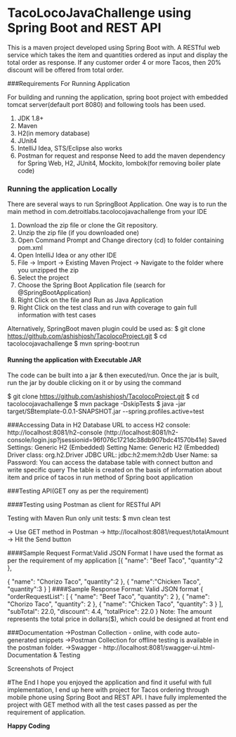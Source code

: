 # TacoLocoJavaChallenge using Spring Boot and REST API
This is a maven project developed using Spring Boot with. A RESTful web service which takes the item and quantities ordered as input and display the total order as response.
If any customer order 4 or more Tacos, then 20% discount will be offered from total order.
 
###Requirements For Running Application

For building and running the application, spring boot project with embedded tomcat server(default port 8080) and following tools has been used.
1. JDK 1.8+
2. Maven
3. H2(in memory database)
4. JUnit4
5. IntelliJ Idea, STS/Eclipse also works
5. Postman for request and response
Need to add the maven dependency for  Spring Web, H2, JUnit4, Mockito, lombok(for removing boiler plate code) 

### Running the application Locally
There are several ways to run SpringBoot Application. One way is to run the main method in com.detroitlabs.tacolocojavachallenge from your IDE
1. Download the zip file or clone the Git repository.
2. Unzip the zip file (if you downloaded one)
3. Open Command Prompt and Change directory (cd) to folder containing pom.xml
4. Open IntelliJ Idea or any other IDE
5. File -> Import -> Existing Maven Project -> Navigate to the folder where you unzipped the zip
6. Select the project
7. Choose the Spring Boot Application file (search for @SpringBootApplication)
8. Right Click on the file and Run as Java Application
9. Right Click on the test class and run with coverage to gain full information with test cases

Alternatively, SpringBoot maven plugin could be used as:
$ git clone https://github.com/ashishjosh/TacolocoProject.git
$ cd tacolocojavachallenge
$ mvn spring-boot:run

#### Running the application with Executable JAR
The code can be built into a jar & then executed/run. 
Once the jar is built, run the jar by double clicking on it or by using the command

$ git clone https://github.com/ashishjosh/TacolocoProject.git
$ cd tacolocojavachallenge
$ mvn package -DskipTests
$ java -jar target/SBtemplate-0.0.1-SNAPSHOT.jar --spring.profiles.active=test

###Accessing Data in H2 Database
URL to access H2 console: http://localhost:8081/h2-console
(http://localhost:8081/h2-console/login.jsp?jsessionid=96f076c1721dc38db907bdc41570b41e)
Saved Settings: Generic H2 (Embedded)
Setting Name: Generic H2 (Embedded)
Driver class: org.h2.Driver
JDBC URL: jdbc:h2:mem:h2db
User Name: sa
Password:
You can access the database table with connect button and write specific query
The table is created on the basis of information about item and price of tacos in run method of Spring boot application

###Testing API(GET ony as per the requirement)

####Testing using Postman as client for RESTful API

Testing with Maven
Run only unit tests:
$ mvn clean test

-> Use GET method in Postman
-> http://localhost:8081/request/totalAmount
-> Hit the Send button

####Sample Request Format:Valid JSON Format
I have used the format as per the requirement of my application
[{
    "name": "Beef Taco",
    "quantity":2
},

{
    "name": "Chorizo Taco",
    "quantity":2
},
{
"name":"Chicken Taco",
"quantity":3
}
]
####Sample Response Format: Valid JSON format
 {
     "orderRequestList": [
         {
             "name": "Beef Taco",
             "quantity": 2
         },
         {
             "name": "Chorizo Taco",
             "quantity": 2
         },
         {
             "name": "Chicken Taco",
             "quantity": 3
         }
     ],
     "subTotal": 22.0,
     "discount": 4.4,
     "totalPrice": 22.0
 }
 Note: The amount represents the total price in dollars($), 
 which could be designed at front end
 
 ###Documentation
->Postman Collection - online, with code auto-generated snippets
->Postman Collection for offline testing is available in the postman folder.
->Swagger - http://localhost:8081/swagger-ui.html- Documentation & Testing

Screenshots of Project

#The End
I hope you enjoyed the application and find it useful with full implementation, I end up here with project for Tacos ordering through mobile phone 
using Spring Boot and REST API. I have fully implemented the project with GET method with all the test cases passed as per the requirement of application.  

**Happy Coding**


